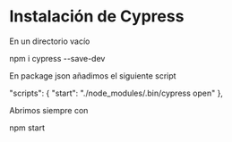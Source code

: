 # Instalación de Cypress

En un directorio vacío

npm i cypress --save-dev

En package json añadimos el siguiente script

  "scripts": {
      "start": "./node_modules/.bin/cypress open"
  },

Abrimos siempre con

npm start